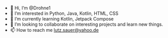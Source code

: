 - 👋 Hi, I’m @Drohne1
- 👀 I’m interested in Python, Java, Kotlin, HTML, CSS
- 🌱 I’m currently learning Kotlin, Jetpack Compose
- 💞️ I’m looking to collaborate on interesting projects and learn new things.
- 📫 How to reach me lutz.sauer@yahoo.de

<!---
Drohne1/Drohne1 is a ✨ special ✨ repository because its `README.md` (this file) appears on your GitHub profile.
You can click the Preview link to take a look at your changes.
--->
